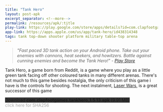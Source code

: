 ```yaml
---
title: "Tank Hero"
layout: post-apk
excerpt_separator: <!--more-->
permalink: /resources/apk/:title
play-link: https://play.google.com/store/apps/details?id=com.clapfootgames.tankhero
app-link: https://apps.apple.com/us/app/tank-hero/id438314348
tags: tank top-down shooter platform military table-top arena 
---
```


> _"Fast paced 3D tank action on your Android phone. Take out your enemies with cannons, heat seekers, and howitzers. Battle against cunning enemies and become the Tank Hero!" - <a href="https://play.google.com/store/apps/details?id=com.clapfootgames.tankhero" target="_blank">Play Store</a>_

Tank Hero, a game born from Reddit, is a game where you play as a little green tank facing off other coloured tanks in many different arenas.<!--more--> There's not much to this game besides nostalgia, the only criticism of this game i have is the controls for shooting. The next instalment, <a href="https://arifhamed.github.io/APKs/Tank-Hero-Laser-Wars" target="_blank">Laser Wars</a>, is a great successor of this game

<div class="text-center">
    <a class="btn btn-dark btn-block w-100" onclick='apk("com.clapfootgames.tankhero_1.5.13.apk")' target="_blank" style="text-decoration: none; background-color: #333;"> Download <b>com.clapfootgames.tankhero_1.5.13.apk</b> (9.91 MB)</a>
</div>
<span onclick="javascript:this.innerHTML = '';" style="color:#0005;" class="text-center">click here for SHA256</span>
